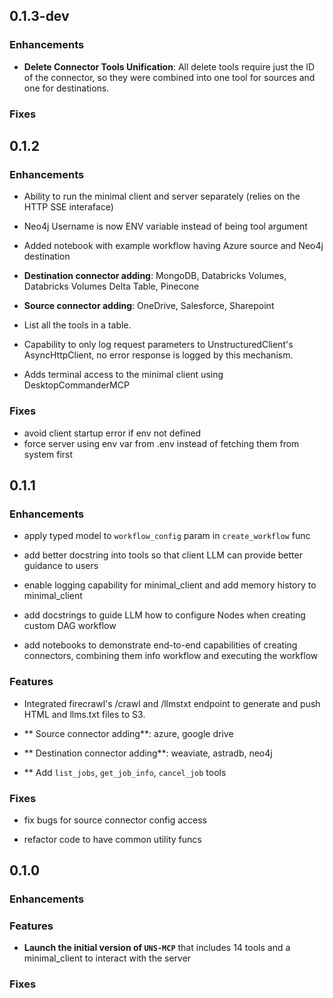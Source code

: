 ## 0.1.3-dev

### Enhancements

- **Delete Connector Tools Unification**: All delete tools require just the ID of the connector, so they were combined into one tool for sources and one for destinations.

### Fixes


## 0.1.2

### Enhancements

- Ability to run the minimal client and server separately (relies on the HTTP SSE interaface)
- Neo4j Username is now ENV variable instead of being tool argument
- Added notebook with example workflow having Azure source and Neo4j destination

- **Destination connector adding**: MongoDB, Databricks Volumes, Databricks Volumes Delta Table, Pinecone

- **Source connector adding**: OneDrive, Salesforce, Sharepoint

- List all the tools in a table.

- Capability to only log request parameters to UnstructuredClient's AsyncHttpClient, no error response is logged by this mechanism.

- Adds terminal access to the minimal client using DesktopCommanderMCP

### Fixes

- avoid client startup error if env not defined
- force server using env var from .env instead of fetching them from system first


## 0.1.1

### Enhancements

- apply typed model to `workflow_config` param in `create_workflow` func

- add better docstring into tools so that client LLM can provide better guidance to users

- enable logging capability for minimal_client and add memory history to minimal_client

- add docstrings to guide LLM how to configure Nodes when creating custom DAG workflow

- add notebooks to demonstrate end-to-end capabilities of creating connectors, combining them info workflow and executing the workflow

### Features

- Integrated firecrawl's /crawl and /llmstxt endpoint to generate and push HTML and llms.txt files to S3.

- ** Source connector adding**: azure, google drive

- ** Destination connector adding**: weaviate, astradb, neo4j

- ** Add `list_jobs`, `get_job_info`, `cancel_job` tools

### Fixes

- fix bugs for source connector config access

- refactor code to have common utility funcs


## 0.1.0

### Enhancements

### Features

- **Launch the initial version of `UNS-MCP`** that includes 14 tools and a minimal_client to interact with the server

### Fixes
